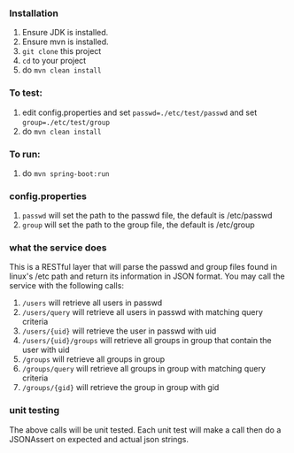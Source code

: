 ### Installation

1. Ensure JDK is installed. 
2. Ensure mvn is installed.
3. `git clone` this project
4. `cd` to your project
5. do `mvn clean install`

### To test:
1. edit config.properties and set `passwd=./etc/test/passwd` and set `group=./etc/test/group`
2. do `mvn clean install`

### To run:
1. do `mvn spring-boot:run`

### config.properties
1. `passwd` will set the path to the passwd file, the default is /etc/passwd
2. `group` will set the path to the group file, the default is /etc/group

### what the service does
This is a RESTful layer that will parse the passwd and group files found in linux's /etc path and return its information in JSON format. You may call the service with the following calls:
1. `/users` will retrieve all users in passwd
2. `/users/query` will retrieve all users in passwd with matching query criteria
3. `/users/{uid}` will retrieve the user in passwd with uid
4. `/users/{uid}/groups` will retrieve all groups in group that contain the user with uid
5. `/groups` will retrieve all groups in group
6. `/groups/query` will retrieve all groups in group with matching query criteria
7. `/groups/{gid}` will retrieve the group in group with gid

### unit testing
The above calls will be unit tested. Each unit test will make a call then do a JSONAssert on expected and actual json strings.